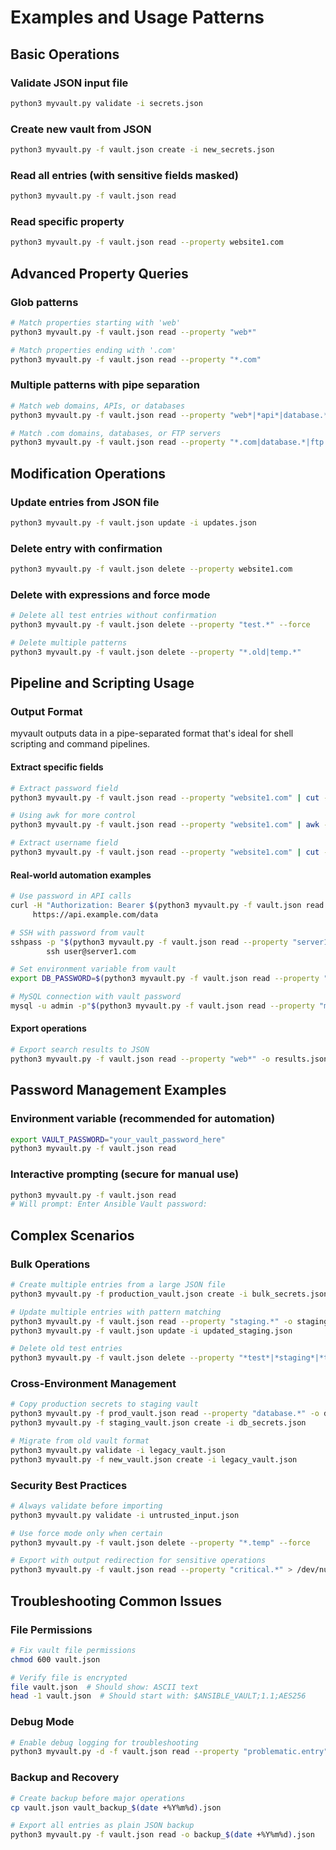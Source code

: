 # Examples and Usage Patterns

## Basic Operations

### Validate JSON input file

```bash
python3 myvault.py validate -i secrets.json
```

### Create new vault from JSON

```bash
python3 myvault.py -f vault.json create -i new_secrets.json
```

### Read all entries (with sensitive fields masked)

```bash
python3 myvault.py -f vault.json read
```

### Read specific property

```bash
python3 myvault.py -f vault.json read --property website1.com
```

## Advanced Property Queries

### Glob patterns

```bash
# Match properties starting with 'web'
python3 myvault.py -f vault.json read --property "web*"

# Match properties ending with '.com'
python3 myvault.py -f vault.json read --property "*.com"
```

### Multiple patterns with pipe separation

```bash
# Match web domains, APIs, or databases
python3 myvault.py -f vault.json read --property "web*|*api*|database.*"

# Match .com domains, databases, or FTP servers
python3 myvault.py -f vault.json read --property "*.com|database.*|ftp.*"
```

## Modification Operations

### Update entries from JSON file

```bash
python3 myvault.py -f vault.json update -i updates.json
```

### Delete entry with confirmation

```bash
python3 myvault.py -f vault.json delete --property website1.com
```

### Delete with expressions and force mode

```bash
# Delete all test entries without confirmation
python3 myvault.py -f vault.json delete --property "test.*" --force

# Delete multiple patterns
python3 myvault.py -f vault.json delete --property "*.old|temp.*"
```

## Pipeline and Scripting Usage

### Output Format

myvault outputs data in a pipe-separated format that's ideal for shell scripting and command pipelines.

#### Extract specific fields

```bash
# Extract password field
python3 myvault.py -f vault.json read --property "website1.com" | cut -d' | ' -f3

# Using awk for more control
python3 myvault.py -f vault.json read --property "website1.com" | awk -F' \\| ' '{print $3}'

# Extract username field
python3 myvault.py -f vault.json read --property "website1.com" | cut -d' | ' -f2
```

#### Real-world automation examples

```bash
# Use password in API calls
curl -H "Authorization: Bearer $(python3 myvault.py -f vault.json read --property "api.token" | cut -d' | ' -f3)" \
     https://api.example.com/data

# SSH with password from vault
sshpass -p "$(python3 myvault.py -f vault.json read --property "server1.ssh" | cut -d' | ' -f3)" \
        ssh user@server1.com

# Set environment variable from vault
export DB_PASSWORD=$(python3 myvault.py -f vault.json read --property "database.prod" | awk -F' \\| ' '{print $3}')

# MySQL connection with vault password
mysql -u admin -p"$(python3 myvault.py -f vault.json read --property "mysql.admin" | cut -d' | ' -f3)" mydb
```

#### Export operations

```bash
# Export search results to JSON
python3 myvault.py -f vault.json read --property "web*" -o results.json
```

## Password Management Examples

### Environment variable (recommended for automation)

```bash
export VAULT_PASSWORD="your_vault_password_here"
python3 myvault.py -f vault.json read
```

### Interactive prompting (secure for manual use)

```bash
python3 myvault.py -f vault.json read
# Will prompt: Enter Ansible Vault password: 
```

## Complex Scenarios

### Bulk Operations

```bash
# Create multiple entries from a large JSON file
python3 myvault.py -f production_vault.json create -i bulk_secrets.json

# Update multiple entries with pattern matching
python3 myvault.py -f vault.json read --property "staging.*" -o staging_backup.json
python3 myvault.py -f vault.json update -i updated_staging.json

# Delete old test entries
python3 myvault.py -f vault.json delete --property "*test*|*staging*|*temp*" --force
```

### Cross-Environment Management

```bash
# Copy production secrets to staging vault
python3 myvault.py -f prod_vault.json read --property "database.*" -o db_secrets.json
python3 myvault.py -f staging_vault.json create -i db_secrets.json

# Migrate from old vault format
python3 myvault.py validate -i legacy_vault.json
python3 myvault.py -f new_vault.json create -i legacy_vault.json
```

### Security Best Practices

```bash
# Always validate before importing
python3 myvault.py validate -i untrusted_input.json

# Use force mode only when certain
python3 myvault.py -f vault.json delete --property "*.temp" --force

# Export with output redirection for sensitive operations
python3 myvault.py -f vault.json read --property "critical.*" > /dev/null 2>&1
```

## Troubleshooting Common Issues

### File Permissions

```bash
# Fix vault file permissions
chmod 600 vault.json

# Verify file is encrypted
file vault.json  # Should show: ASCII text
head -1 vault.json  # Should start with: $ANSIBLE_VAULT;1.1;AES256
```

### Debug Mode

```bash
# Enable debug logging for troubleshooting
python3 myvault.py -d -f vault.json read --property "problematic.entry"
```

### Backup and Recovery

```bash
# Create backup before major operations
cp vault.json vault_backup_$(date +%Y%m%d).json

# Export all entries as plain JSON backup
python3 myvault.py -f vault.json read -o backup_$(date +%Y%m%d).json
```